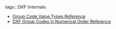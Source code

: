 tags:: DXF-Internals

- [Group Code Value Types Reference](https://help.autodesk.com/view/OARX/2018/ENU/?guid=GUID-2553CF98-44F6-4828-82DD-FE3BC7448113)
- [DXF Group Codes in Numerical Order Reference](https://help.autodesk.com/view/OARX/2018/ENU/?guid=GUID-3F0380A5-1C15-464D-BC66-2C5F094BCFB9)